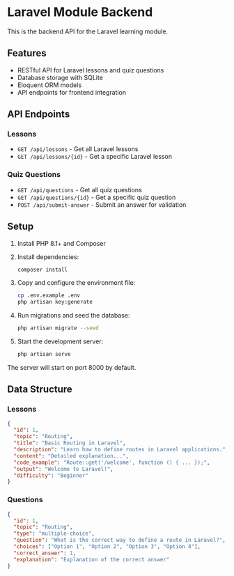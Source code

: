 # Laravel Module Backend

This is the backend API for the Laravel learning module.

## Features

- RESTful API for Laravel lessons and quiz questions
- Database storage with SQLite
- Eloquent ORM models
- API endpoints for frontend integration

## API Endpoints

### Lessons
- `GET /api/lessons` - Get all Laravel lessons
- `GET /api/lessons/{id}` - Get a specific Laravel lesson

### Quiz Questions
- `GET /api/questions` - Get all quiz questions
- `GET /api/questions/{id}` - Get a specific quiz question
- `POST /api/submit-answer` - Submit an answer for validation

## Setup

1. Install PHP 8.1+ and Composer
2. Install dependencies:
   ```bash
   composer install
   ```

3. Copy and configure the environment file:
   ```bash
   cp .env.example .env
   php artisan key:generate
   ```

4. Run migrations and seed the database:
   ```bash
   php artisan migrate --seed
   ```

5. Start the development server:
   ```bash
   php artisan serve
   ```

The server will start on port 8000 by default.

## Data Structure

### Lessons
```json
{
  "id": 1,
  "topic": "Routing",
  "title": "Basic Routing in Laravel",
  "description": "Learn how to define routes in Laravel applications.",
  "content": "Detailed explanation...",
  "code_example": "Route::get('/welcome', function () { ... });",
  "output": "Welcome to Laravel!",
  "difficulty": "Beginner"
}
```

### Questions
```json
{
  "id": 1,
  "topic": "Routing",
  "type": "multiple-choice",
  "question": "What is the correct way to define a route in Laravel?",
  "choices": ["Option 1", "Option 2", "Option 3", "Option 4"],
  "correct_answer": 1,
  "explanation": "Explanation of the correct answer"
}
```
